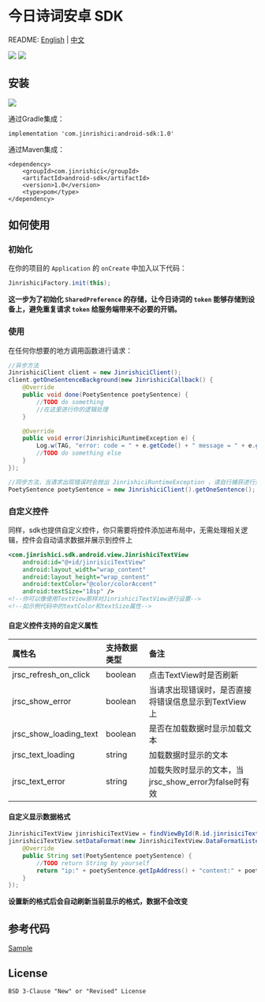 # 今日诗词安卓 SDK

README: [English](https://github.com/xenv/jinrishici-sdk-android/blob/master/README_EN.md "English") | [中文](https://github.com/xenv/jinrishici-sdk-android/blob/master/README.md "中文")

![](https://img.shields.io/github/last-commit/xenv/jinrishici-sdk-android.svg) ![](https://img.shields.io/github/release-date/xenv/jinrishici-sdk-android.svg)

## 安装
![](https://img.shields.io/github/release/xenv/jinrishici-sdk-android.svg)

通过Gradle集成：

	implementation 'com.jinrishici:android-sdk:1.0'
通过Maven集成：

	<dependency>
  		<groupId>com.jinrishici</groupId>
  		<artifactId>android-sdk</artifactId>
  		<version>1.0</version>
  		<type>pom</type>
	</dependency>

## 如何使用

### 初始化

在你的项目的 `Application` 的 `onCreate` 中加入以下代码：
```java
JinrishiciFactory.init(this);
```
**这一步为了初始化 `SharedPreference` 的存储，让今日诗词的 `token` 能够存储到设备上，避免重复请求 `token` 给服务端带来不必要的开销。**

### 使用
在任何你想要的地方调用函数进行请求：
```java
//异步方法
JinrishiciClient client = new JinrishiciClient();
client.getOneSentenceBackground(new JinrishiciCallback() {
	@Override
	public void done(PoetySentence poetySentence) {
		//TODO do something
		//在这里进行你的逻辑处理
	}

	@Override
	public void error(JinrishiciRuntimeException e) {
		Log.w(TAG, "error: code = " + e.getCode() + " message = " + e.getMessage());
		//TODO do something else
	}
});

//同步方法，当请求出现错误时会抛出 JinrishiciRuntimeException ，请自行捕获进行处理
PoetySentence poetySentence = new JinrishiciClient().getOneSentence();
```

### 自定义控件
同样，sdk也提供自定义控件，你只需要将控件添加进布局中，无需处理相关逻辑，控件会自动请求数据并展示到控件上
```xml
<com.jinrishici.sdk.android.view.JinrishiciTextView
	android:id="@+id/jinrisiciTextView"
	android:layout_width="wrap_content"
	android:layout_height="wrap_content"
	android:textColor="@color/colorAccent"
	android:textSize="18sp" />
<!--你可以像使用TextView那样对JinrishiciTextView进行设置-->
<!--如示例代码中的textColor和textSize属性-->
```
#### 自定义控件支持的自定义属性

|属性名|支持数据类型|备注|
| :------------ | :------------ | :------------ |
|jrsc_refresh_on_click|boolean|点击TextView时是否刷新|
|jrsc_show_error|boolean|当请求出现错误时，是否直接将错误信息显示到TextView上|
|jrsc_show_loading_text|boolean|是否在加载数据时显示加载文本|
|jrsc_text_loading|string|加载数据时显示的文本|
|jrsc_text_error|string|加载失败时显示的文本，当jrsc_show_error为false时有效|

#### 自定义显示数据格式
```java
JinrishiciTextView jinrishiciTextView = findViewById(R.id.jinrisiciTextView);
jinrishiciTextView.setDataFormat(new JinrishiciTextView.DataFormatListener() {
	@Override
	public String set(PoetySentence poetySentence) {
		//TODO return String by yourself
		return "ip:" + poetySentence.getIpAddress() + "content:" + poetySentence.getData().getContent();
	}
});
```
**设置新的格式后会自动刷新当前显示的格式，数据不会改变**

## 参考代码
[Sample](https://github.com/xenv/jinrishici-sdk-android/blob/master/app/src/main/java/com/jinrishici/sdk/android/demo/MainActivity.java "Sample")

## License

	BSD 3-Clause "New" or "Revised" License
